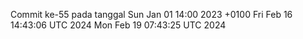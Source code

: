 Commit ke-55 pada tanggal Sun Jan 01 14:00 2023 +0100
Fri Feb 16 14:43:06 UTC 2024
Mon Feb 19 07:43:25 UTC 2024
